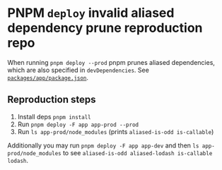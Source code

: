 # PNPM `deploy` invalid aliased dependency prune reproduction repo

When running `pnpm deploy --prod` pnpm prunes aliased dependencies, which are also specified in `devDependencies`. See [`packages/app/package.json`](./packages/app/package.json).

## Reproduction steps

1) Install deps `pnpm install`
2) Run `pnpm deploy -F app app-prod --prod`
3) Run `ls app-prod/node_modules` (prints `aliased-is-odd is-callable`)

Additionally you may run `pnpm deploy -F app app-dev` and then `ls app-prod/node_modules` to see `aliased-is-odd aliased-lodash is-callable lodash`.
